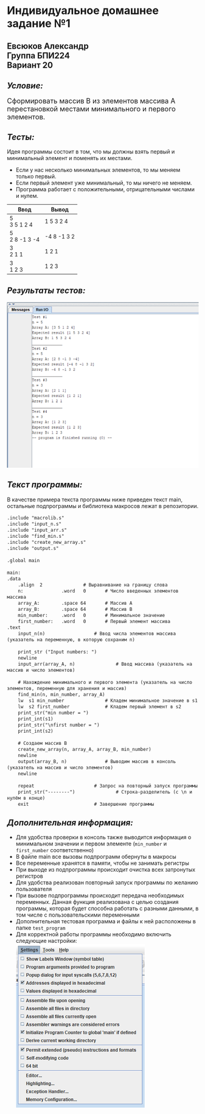 # Индивидуальное домашнее задание №1
## Евсюков Александр  <br/> Группа БПИ224  <br/> Вариант 20
## _Условие:_ 
<font size = 4>  Сформировать массив B из элементов массива A перестановкой местами минимального и первого элементов.</font>

## _Тесты:_ 
Идея программы состоит в том, что мы должны взять первый и минимальный элемент и поменять их местами. 
* Если у нас несколько минимальных элементов, то мы меняем только первый.
* Если первый элемент уже минимальный, то мы ничего не меняем.
* Программа работает с положительными, отрицательными числами и нулем.

| Ввод             	| Вывод       	|
|------------------	|-------------	|
| 5 <br>3 5 1 2 4  	| 1 5 3 2 4   	|
| 5<br>2 8 -1 3 -4 	| -4 8 -1 3 2 	|
| 3<br>2 1 1       	| 1 2 1       	|
| 3<br>1 2 3       	| 1 2 3       	|  

## _Результаты тестов:_
![Alt text](image-1.png)

## _Текст программы:_
В качестве примера текста программы ниже приведен текст main, остальные подпрограммы и библиотека макросов лежат в репозитории. 
``` Assembly
.include "macrolib.s"
.include "input_n.s"
.include "input_arr.s"
.include "find_min.s"
.include "create_new_array.s"
.include "output.s"

.global main

main:
.data
	.align  2				# Выравнивание на границу слова
	n:              .word	0		# Число введенных элементов массива
	array_A:        .space 64		# Массив А
	array_B:        .space 64		# Массив B
	min_number:     .word	0		# Минимальное значение
	first_number:	.word	0		# Первый элемент массива
.text
	input_n(n)					# Ввод числа элементов массива (указатель на переменную, в которую сохраним n)        

	print_str ("Input numbers: ")
	newline
	input_arr(array_A, n)				# Ввод массива (указатель на массив и число элементов)
	
	# Нахождение минимального и первого элемента (указатель на число элементов, переменную для хранения и массив)
	find_min(n, min_number, array_A)			
	lw	s1 min_number				# Кладем минимальное значение в s1		
	lw	s2 first_number				# Кладем первый элемент в s2
	print_str("min number = ")
	print_int(s1)
	print_str("\nfirst number = ")
	print_int(s2)
	
	# Создаем массив B
	create_new_array(n, array_A, array_B, min_number)
	newline
	output(array_B, n)				# Выводим массив в консоль (указатель на массив и число элементов)
	newline       		
	
	repeat						# Запрос на повторный запуск программы
	print_str("--------")				# Строка-разделитель (с \n и нулём в конце) 
	exit						# Завершение программы
```

## _Дополнительная информация:_
* Для удобства проверки в консоль также выводится информация о минимальном значении и первом элементе (`min_number` и `first_number` соответственно)
* В файле main все вызовы подпрограмм обернуты в макросы
* Все переменные хранятся в памяти, чтобы не занимать регистры 
* При выходе из подпрограммы происходит очистка всех затронутых регистров
* Для удобства реализован повторный запуск программы по желанию пользователя
* При вызове подпрограммы происходит передача необходимых переменных. Данная функция реализована с целью создания программы, которая будет способна работать с разными данными, в том числе c пользовательскими переменными
* Дополнительная тестовая программа и файлы к ней расположены в папке `test_program`
* Для корректной работы программы необходимо включить следующие настройки: 
	<br/>![Alt text](image-2.png)
